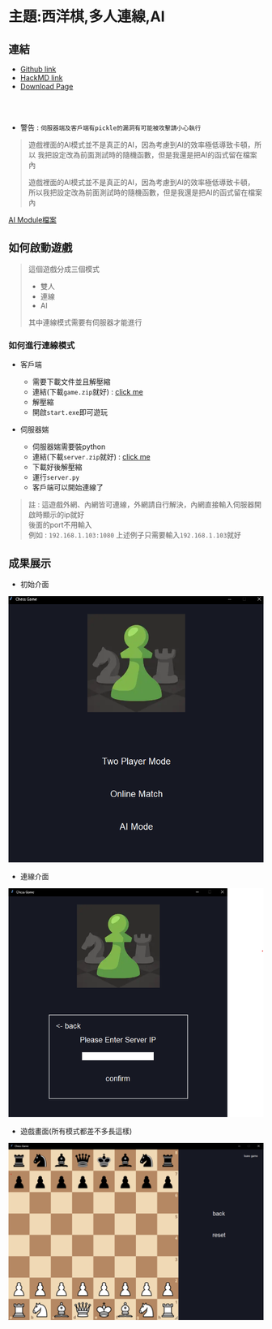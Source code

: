 # 主題:西洋棋,多人連線,AI

## 連結

* [Github link](<https://github.com/qwerty121938/Self-directed-Learning> "GIthub")
* [HackMD link](<https://hackmd.io/@PL6cdaDdSdGTd_P_M5p7FA/SyjX8dVBC> "HackMD")
* [Download Page](<https://github.com/qwerty121938/Self-directed-Learning/releases/tag/v1.1> "Download")
  
<br></br>
* 警告 : `伺服器端及客戶端有pickle的漏洞有可能被攻擊請小心執行`
> 遊戲裡面的AI模式並不是真正的AI，因為考慮到AI的效率極低導致卡頓，所以
> 我把設定改為前面測試時的隨機函數，但是我還是把AI的函式留在檔案內
> 
> 遊戲裡面的AI模式並不是真正的AI，因為考慮到AI的效率極低導致卡頓，  
> 所以我把設定改為前面測試時的隨機函數，但是我還是把AI的函式留在檔案內

[AI Module檔案](./client/ai_module.py)
## 如何啟動遊戲

>這個遊戲分成三個模式
>* 雙人
>* 連線
>* AI
>
>其中連線模式需要有伺服器才能進行


### 如何進行連線模式
* 客戶端
    * 需要下載文件並且解壓縮
    * 連結(下載`game.zip`就好) : [click me](<https://github.com/qwerty121938/Self-directed-Learning/releases/tag/v1.1> "Download")
    * 解壓縮
    * 開啟`start.exe`即可遊玩


* 伺服器媏
    
    
    * 伺服器媏需要裝python
    * 連結(下載`server.zip`就好) : [click me](<https://github.com/qwerty121938/Self-directed-Learning/releases/tag/v1.1> "Download")
    * 下載好後解壓縮
    * 運行`server.py`
    * 客戶端可以開始連線了
    

>註 : 這遊戲外網、內網皆可連線，外網請自行解決，內網直接輸入伺服器開啟時顯示的ip就好  
>後面的port不用輸入  
>例如 : `192.168.1.103:1080`
>上述例子只需要輸入`192.168.1.103`就好


## 成果展示

- 初始介面

![alt 文字](./picture/initial.png "初始介面")

- 連線介面

![alt 文字](./picture/online-game.png "連線介面")  

- 遊戲畫面(所有模式都差不多長這樣)

![alt 文字](./picture/two-players-game.png "遊戲畫面")  

